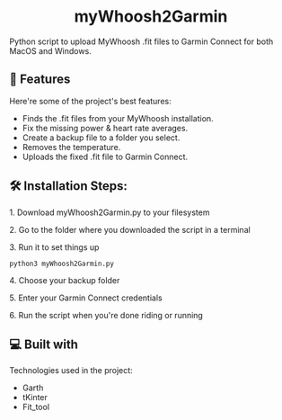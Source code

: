 <h1 align="center" id="title">myWhoosh2Garmin</h1>

<p id="description">Python script to upload MyWhoosh .fit files to Garmin Connect for both MacOS and Windows.</p>

  
  
<h2>🧐 Features</h2>

Here're some of the project's best features:

*   Finds the .fit files from your MyWhoosh installation.
*   Fix the missing power & heart rate averages.
*   Create a backup file to a folder you select.
*   Removes the temperature.
*   Uploads the fixed .fit file to Garmin Connect.

<h2>🛠️ Installation Steps:</h2>

<p>1. Download myWhoosh2Garmin.py to your filesystem</p>

<p>2. Go to the folder where you downloaded the script in a terminal</p>

<p>3. Run it to set things up</p>

```
python3 myWhoosh2Garmin.py
```

<p>4. Choose your backup folder</p>

<p>5. Enter your Garmin Connect credentials</p>

<p>6. Run the script when you're done riding or running</p>

  
  
<h2>💻 Built with</h2>

Technologies used in the project:

*   Garth
*   tKinter
*   Fit\_tool
